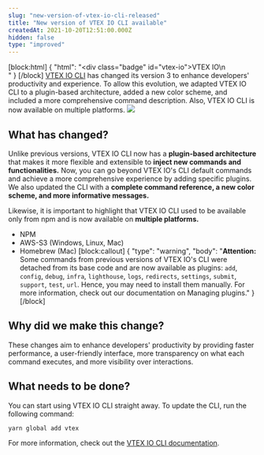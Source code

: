 ```yaml
---
slug: "new-version-of-vtex-io-cli-released"
title: "New version of VTEX IO CLI available"
createdAt: 2021-10-20T12:51:00.000Z
hidden: false
type: "improved"
---
```


[block:html]
{
  "html": "<div class=\"badge\" id=\"vtex-io\">VTEX IO</div>\n<br>"
}
[/block]
[VTEX IO CLI](https://developers.vtex.com/vtex-developer-docs/docs/vtex-io-documentation-vtex-io-cli-installation-and-command-reference) has changed its version 3 to enhance developers' productivity and experience. To allow this evolution, we adapted VTEX IO CLI to a plugin-based architecture, added a new color scheme, and included a more comprehensive command description. Also, VTEX IO CLI is now available on multiple platforms.
![](https://files.readme.io/5e85742-vtex-plugins.png)
## What has changed? 

Unlike previous versions, VTEX IO CLI now has a **plugin-based architecture** that makes it more flexible and extensible to **inject new commands and functionalities.** Now, you can go beyond VTEX IO's CLI default commands and achieve a more comprehensive experience by adding specific plugins. We also updated the CLI with a **complete command reference, a new color scheme, and more informative messages.**

Likewise, it is important to highlight that VTEX IO CLI used to be available only from npm and is now available on **multiple platforms.**
- NPM
- AWS-S3 (Windows, Linux, Mac)
- Homebrew (Mac)
[block:callout]
{
  "type": "warning",
  "body": "**Attention:** Some commands from previous versions of VTEX IO's CLI were detached from its base code and are now available as plugins: `add`, `config`, `debug`, `infra`, `lighthouse`, `logs`, `redirects`, `settings`, `submit`, `support`, `test`, `url`. Hence, you may need to install them manually. For more information, check out our documentation on Managing plugins."
}
[/block]
## Why did we make this change? 
These changes aim to enhance developers' productivity by providing faster performance, a user-friendly interface, more transparency on what each command executes, and more visibility over interactions.

## What needs to be done? 

You can start using VTEX IO CLI straight away. To update the CLI, run the following command:

```
yarn global add vtex
``` 

For more information, check out the [VTEX IO CLI documentation]().
